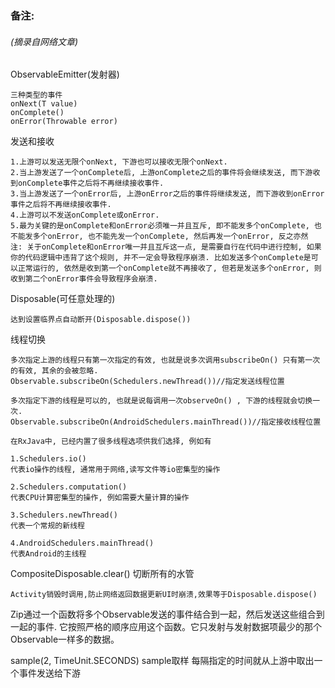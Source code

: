 ### 备注:
###### (摘录自网络文章)
ObservableEmitter(发射器)

    三种类型的事件
    onNext(T value)
    onComplete()
    onError(Throwable error)

发送和接收

    1.上游可以发送无限个onNext, 下游也可以接收无限个onNext.
    2.当上游发送了一个onComplete后, 上游onComplete之后的事件将会继续发送, 而下游收到onComplete事件之后将不再继续接收事件.
    3.当上游发送了一个onError后, 上游onError之后的事件将继续发送, 而下游收到onError事件之后将不再继续接收事件.
    4.上游可以不发送onComplete或onError.
    5.最为关键的是onComplete和onError必须唯一并且互斥, 即不能发多个onComplete, 也不能发多个onError, 也不能先发一个onComplete, 然后再发一个onError, 反之亦然
    注: 关于onComplete和onError唯一并且互斥这一点, 是需要自行在代码中进行控制, 如果你的代码逻辑中违背了这个规则, 并不一定会导致程序崩溃. 比如发送多个onComplete是可以正常运行的, 依然是收到第一个onComplete就不再接收了, 但若是发送多个onError, 则收到第二个onError事件会导致程序会崩溃.

Disposable(可任意处理的)

    达到设置临界点自动断开(Disposable.dispose())

线程切换

    多次指定上游的线程只有第一次指定的有效, 也就是说多次调用subscribeOn() 只有第一次的有效, 其余的会被忽略.
    Observable.subscribeOn(Schedulers.newThread())//指定发送线程位置

    多次指定下游的线程是可以的, 也就是说每调用一次observeOn() , 下游的线程就会切换一次.
    Observable.subscribeOn(AndroidSchedulers.mainThread())//指定接收线程位置

    在RxJava中, 已经内置了很多线程选项供我们选择, 例如有

    1.Schedulers.io()
    代表io操作的线程, 通常用于网络,读写文件等io密集型的操作

    2.Schedulers.computation()
    代表CPU计算密集型的操作, 例如需要大量计算的操作

    3.Schedulers.newThread()
    代表一个常规的新线程

    4.AndroidSchedulers.mainThread()
    代表Android的主线程

CompositeDisposable.clear() 切断所有的水管

    Activity销毁时调用,防止网络返回数据更新UI时崩溃,效果等于Disposable.dispose()

Zip通过一个函数将多个Observable发送的事件结合到一起，然后发送这些组合到一起的事件. 它按照严格的顺序应用这个函数。它只发射与发射数据项最少的那个Observable一样多的数据。

sample(2, TimeUnit.SECONDS) sample取样 每隔指定的时间就从上游中取出一个事件发送给下游

